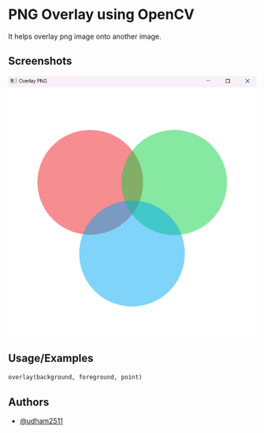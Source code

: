 
# PNG Overlay using OpenCV

It helps overlay png image onto another image.


## Screenshots

![App Screenshot](https://github.com/udham2511/PNGOverlayOpenCV/blob/main/screenshot.png)
## Usage/Examples

```python
overlay(background, foreground, point)
```


## Authors

- [@udham2511](https://www.github.com/udham2511)

